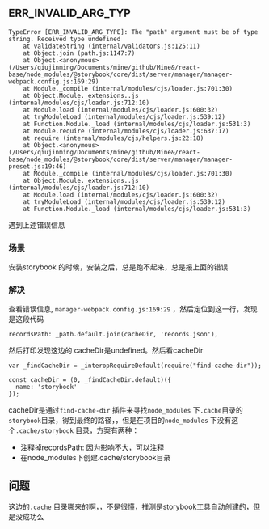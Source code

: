 ## ERR_INVALID_ARG_TYP

```
TypeError [ERR_INVALID_ARG_TYPE]: The "path" argument must be of type string. Received type undefined
    at validateString (internal/validators.js:125:11)
    at Object.join (path.js:1147:7)
    at Object.<anonymous> (/Users/qiujinming/Documents/mine/github/Mine&/react-base/node_modules/@storybook/core/dist/server/manager/manager-webpack.config.js:169:29)
    at Module._compile (internal/modules/cjs/loader.js:701:30)
    at Object.Module._extensions..js (internal/modules/cjs/loader.js:712:10)
    at Module.load (internal/modules/cjs/loader.js:600:32)
    at tryModuleLoad (internal/modules/cjs/loader.js:539:12)
    at Function.Module._load (internal/modules/cjs/loader.js:531:3)
    at Module.require (internal/modules/cjs/loader.js:637:17)
    at require (internal/modules/cjs/helpers.js:22:18)
    at Object.<anonymous> (/Users/qiujinming/Documents/mine/github/Mine&/react-base/node_modules/@storybook/core/dist/server/manager/manager-preset.js:19:46)
    at Module._compile (internal/modules/cjs/loader.js:701:30)
    at Object.Module._extensions..js (internal/modules/cjs/loader.js:712:10)
    at Module.load (internal/modules/cjs/loader.js:600:32)
    at tryModuleLoad (internal/modules/cjs/loader.js:539:12)
    at Function.Module._load (internal/modules/cjs/loader.js:531:3)
```

遇到上述错误信息





### 场景

安装storybook 的时候，安装之后，总是跑不起来，总是报上面的错误



### 解决

查看错误信息, `manager-webpack.config.js:169:29` ，然后定位到这一行，发现是这段代码

```
recordsPath: _path.default.join(cacheDir, 'records.json'),
```

然后打印发现这边的 cacheDir是undefined。然后看cacheDir

```
var _findCacheDir = _interopRequireDefault(require("find-cache-dir"));

const cacheDir = (0, _findCacheDir.default)({
  name: 'storybook'
});
```

cacheDir是通过`find-cache-dir` 插件来寻找`node_modules` 下`.cache`目录的`storybook`目录，得到最终的路径，，但是在项目的`node_modules` 下没有这个`.cache/storybook` 目录，方案有两种：

* 注释掉recordsPath: 因为影响不大，可以注释
* 在node_modules下创建.cache/storybook目录



## 问题

这边的`.cache` 目录哪来的啊，，不是很懂，推测是storybook工具自动创建的，但是没成功么